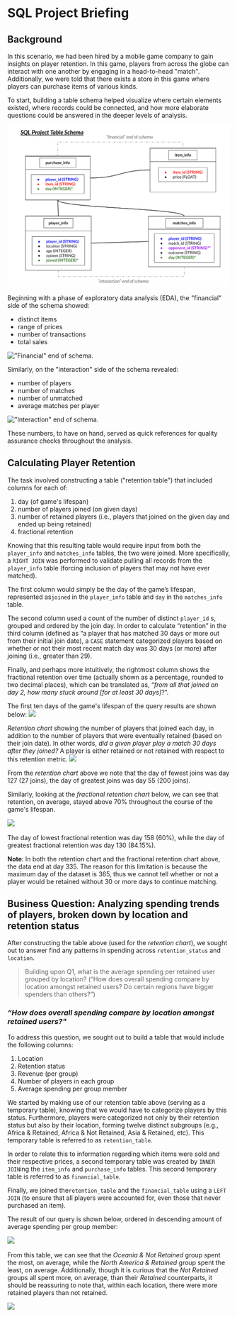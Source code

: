 # **SQL Project Briefing**
## **Background**
In this scenario, we had been hired by a mobile game company to gain insights on player retention. In this game, players from across the globe can interact with one another by engaging in a head-to-head "match". Additionally, we were told that there exists a store in this game where players can purchase items of various kinds.

To start, building a table schema helped visualize where certain elements existed, where records could be connected, and how more elaborate questions could be answered in the deeper levels of analysis.

![Table schema outlining unique and common keys.](./assets/sql_project_schema.png)



Beginning with a phase of exploratory data analysis (EDA), the "financial" side of the schema showed:
* distinct items
* range of prices
* number of transactions
* total sales

!["Financial" end of schema.](https://i.imgur.com/w6BLXOi.png)


Similarly, on the "interaction" side of the schema revealed:
* number of players
* number of matches
* number of unmatched
* average matches per player

!["Interaction" end of schema.](https://i.imgur.com/Z0zdxiu.png)


These numbers, to have on hand, served as quick references for quality assurance checks throughout the analysis.

## **Calculating Player Retention**

The task involved constructing a table ("retention table") that included columns for each of:
1. day (of game's lifespan)
1. number of players joined (on given days)
1. number of retained players (i.e., players that joined on the given day and ended up being retained)
1. fractional retention

Knowing that this resulting table would require input from both the `player_info` and `matches_info` tables, the two were joined. More specifically, a `RIGHT JOIN` was performed to validate pulling all records from the `player_info` table (forcing inclusion of players that may not have ever matched).

The first column would simply be the day of the game’s lifespan, represented as`joined` in the `player_info` table and `day` in the `matches_info` table.

The second column used a count of the number of distinct `player_id` s, grouped and ordered by the join day. In order to calculate “retention” in the third column (defined as “a player that has matched 30 days or more out from their initial join date), a `CASE` statement categorized players based on whether or not their most recent match day was 30 days (or more) after joining (i.e., greater than 29).

Finally, and perhaps more intuitively, the rightmost column shows the fractional retention over time (actually shown as a percentage, rounded to two decimal places), which can be translated as, “*from all that joined on day 2, how many stuck around [for at least 30 days]*?”. 

The first ten days of the game's lifespan of the query results are shown below:
![](https://i.imgur.com/pEeKiyV.png)


*Retention chart* showing the number of players that joined each day, in addition to the number of players that were eventually retained (based on their join date). In other words, *did a given player play a match 30 days after they joined?* A player is either retained or not retained with respect to this retention metric.
![](https://i.imgur.com/usGhwiH.png)

From the *retention chart* above we note that the day of fewest joins was day 127 (27 joins), the day of greatest joins was day 55 (200 joins).

Similarly, looking at the *fractional retention chart* below, we can see that retention, on average, stayed above 70% throughout the course of the game's lifespan.

![](https://i.imgur.com/6N3YwRP.png)


The day of lowest fractional retention was day 158 (60%), while the day of greatest fractional retention was day 130 (84.15%).


**Note**: In both the retention chart and the fractional retention chart above, the data end at day 335. The reason for this limitation is because the maximum day of the dataset is 365, thus we cannot tell whether or not a player would be retained without 30 or more days to continue matching.


## **Business Question: Analyzing spending trends of players, broken down by location and retention status** 

After constructing the table above (used for the *retention chart*), we sought out to answer find any patterns in spending across `retention_status` and `location`.

> Building upon Q1, what is the average spending per retained user grouped by location? (“How does overall spending compare by location amongst retained users? Do certain regions have bigger spenders than others?”) 


### *“How does overall spending compare by location amongst retained users?"*


To address this question, we sought out to build a table that would include the following columns:
1. Location
1. Retention status
1. Revenue (per group)
1. Number of players in each group
1. Average spending per group member



We started by making use of our retention table above (serving as a temporary table), knowing that we would have to categorize players by this status. Furthermore, players were categorized not only by their retention status but also by their location, forming twelve distinct subgroups (e.g., Africa & Retained, Africa & Not Retained, Asia & Retained, etc). This temporary table is referred to as `retention_table`.

In order to relate this to information regarding which items were sold and their respective prices, a second temporary table was created by `INNER JOIN`ing the `item_info` and `purchase_info` tables. This second temporary table is referred to as `financial_table`.

Finally, we joined the`retention_table` and the `financial_table` using a `LEFT JOIN` (to ensure that all players were accounted for, even those that never purchased an item).

The result of our query is shown below, ordered in descending amount of average spending per group member:

![](https://i.imgur.com/lVEsYaB.png)

From this table, we can see that the *Oceania & Not Retained* group spent the most, on average, while the *North America & Retained* group spent the least, on average. Additionally, though it is curious that the *Not Retained* groups all spent more, on average, than their *Retained* counterparts, it should be reassuring to note that, within each location, there were more retained players than not retained. 


![](https://i.imgur.com/zTvv6tP.png)
